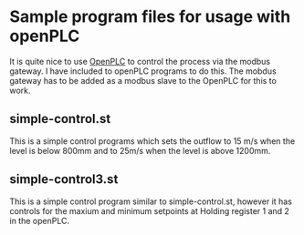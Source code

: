 # Sample program files for usage with openPLC
It is quite nice to use [OpenPLC](https://www.openplcproject.com/) to control the process via the modbus gateway. I have included to openPLC programs to do this.
The mobdus gateway has to be added as a modbus slave to the OpenPLC for this to work. 

## simple-control.st
This is a simple control programs which sets the outflow to 15 m/s when the level is below 800mm and to 25m/s when the level is above 1200mm.

## simple-control3.st
This is a simple control program similar to simple-control.st, however it has controls for the maxium and minimum setpoints at Holding register 1 and 2 in the openPLC.
